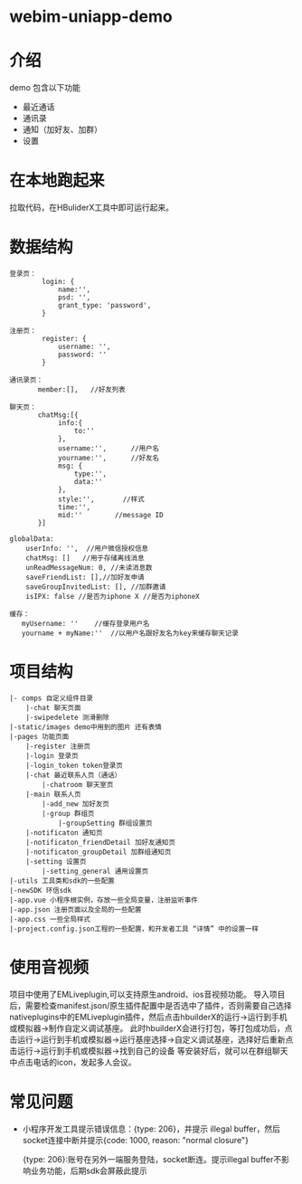 # webim-uniapp-demo

# 介绍
demo 包含以下功能
  - 最近通话
  - 通讯录
  - 通知（加好友、加群）
  - 设置

# 在本地跑起来
拉取代码，在HBuliderX工具中即可运行起来。

# 数据结构
```
登录页：
		login: {
			name:'',
			psd: '',
			grant_type: 'password',
		}
		
注册页：
		register: {
			username: '',
			password: ''
		}
		
通讯录页：
	   member:[],   //好友列表
	   
聊天页：
	   chatMsg:[{
			info:{
		        to:''         
			},
			username:'',      //用户名
			yourname:'',      //好友名
			msg: {
				type:'',    
				data:''
			},
			style:'',       //样式
			time:'',
			mid:''        //message ID
	   }]
	   
globalData: 
	userInfo: '',  //用户微信授权信息
	chatMsg: []   //用于存储离线消息
	unReadMessageNum: 0, //未读消息数
	saveFriendList: [],//加好友申请
	saveGroupInvitedList: [], //加群邀请
	isIPX: false //是否为iphone X //是否为iphoneX
	
缓存：
   myUsername: ''    //缓存登录用户名	   
   yourname + myName:''  //以用户名跟好友名为key来缓存聊天记录
```

# 项目结构
```shell
|- comps 自定义组件目录
    |-chat 聊天页面
    |-swipedelete 测滑删除
|-static/images demo中用到的图片 还有表情
|-pages 功能页面
    |-register 注册页
    |-login 登录页
    |-login_token token登录页
    |-chat 最近联系人页（通话）
        |-chatroom 聊天室页
    |-main 联系人页
        |-add_new 加好友页
        |-group 群组页
            |-groupSetting 群组设置页
    |-notificaton 通知页
    |-notificaton_friendDetail 加好友通知页
    |-notificaton_groupDetail 加群组通知页
    |-setting 设置页
        |-setting_general 通用设置页
|-utils 工具类和sdk的一些配置
|-newSDK 环信sdk
|-app.vue 小程序根实例，存放一些全局变量，注册监听事件
|-app.json 注册页面以及全局的一些配置
|-app.css 一些全局样式
|-project.config.json工程的一些配置，和开发者工具 “详情” 中的设置一样
```
# 使用音视频
项目中使用了EMLiveplugin,可以支持原生android、ios音视频功能。
导入项目后，需要检查manifest.json/原生插件配置中是否选中了插件，否则需要自己选择nativeplugins中的EMLiveplugin插件，然后点击hbuilderX的运行->运行到手机或模拟器->制作自定义调试基座。
此时hbuilderX会进行打包，等打包成功后，点击运行->运行到手机或模拟器->运行基座选择->自定义调试基座，选择好后重新点击运行->运行到手机或模拟器->找到自己的设备
等安装好后，就可以在群组聊天中点击电话的icon，发起多人会议。

# 常见问题

+ 小程序开发工具提示错误信息：{type: 206}，并提示 illegal buffer，然后socket连接中断并提示{code: 1000, reason: "normal closure"}

  {type: 206}:账号在另外一端服务登陆，socket断连。提示illegal buffer不影响业务功能，后期sdk会屏蔽此提示
